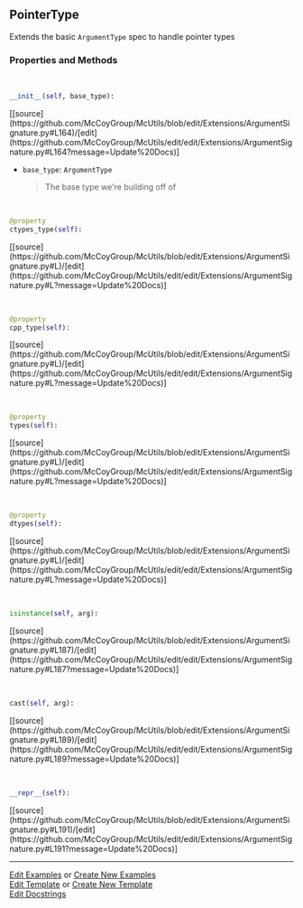 ## <a id="McUtils.Extensions.ArgumentSignature.PointerType">PointerType</a>
Extends the basic `ArgumentType` spec to handle pointer types

### Properties and Methods
<a id="McUtils.Extensions.ArgumentSignature.PointerType.__init__" class="docs-object-method">&nbsp;</a> 
```python
__init__(self, base_type): 
```
<div class="docs-source-link" markdown="1">
[[source](https://github.com/McCoyGroup/McUtils/blob/edit/Extensions/ArgumentSignature.py#L164)/[edit](https://github.com/McCoyGroup/McUtils/edit/edit/Extensions/ArgumentSignature.py#L164?message=Update%20Docs)]
</div>


- `base_type`: `ArgumentType`
    >The base type we're building off of

<a id="McUtils.Extensions.ArgumentSignature.PointerType.ctypes_type" class="docs-object-method">&nbsp;</a> 
```python
@property
ctypes_type(self): 
```
<div class="docs-source-link" markdown="1">
[[source](https://github.com/McCoyGroup/McUtils/blob/edit/Extensions/ArgumentSignature.py#L)/[edit](https://github.com/McCoyGroup/McUtils/edit/edit/Extensions/ArgumentSignature.py#L?message=Update%20Docs)]
</div>

<a id="McUtils.Extensions.ArgumentSignature.PointerType.cpp_type" class="docs-object-method">&nbsp;</a> 
```python
@property
cpp_type(self): 
```
<div class="docs-source-link" markdown="1">
[[source](https://github.com/McCoyGroup/McUtils/blob/edit/Extensions/ArgumentSignature.py#L)/[edit](https://github.com/McCoyGroup/McUtils/edit/edit/Extensions/ArgumentSignature.py#L?message=Update%20Docs)]
</div>

<a id="McUtils.Extensions.ArgumentSignature.PointerType.types" class="docs-object-method">&nbsp;</a> 
```python
@property
types(self): 
```
<div class="docs-source-link" markdown="1">
[[source](https://github.com/McCoyGroup/McUtils/blob/edit/Extensions/ArgumentSignature.py#L)/[edit](https://github.com/McCoyGroup/McUtils/edit/edit/Extensions/ArgumentSignature.py#L?message=Update%20Docs)]
</div>

<a id="McUtils.Extensions.ArgumentSignature.PointerType.dtypes" class="docs-object-method">&nbsp;</a> 
```python
@property
dtypes(self): 
```
<div class="docs-source-link" markdown="1">
[[source](https://github.com/McCoyGroup/McUtils/blob/edit/Extensions/ArgumentSignature.py#L)/[edit](https://github.com/McCoyGroup/McUtils/edit/edit/Extensions/ArgumentSignature.py#L?message=Update%20Docs)]
</div>

<a id="McUtils.Extensions.ArgumentSignature.PointerType.isinstance" class="docs-object-method">&nbsp;</a> 
```python
isinstance(self, arg): 
```
<div class="docs-source-link" markdown="1">
[[source](https://github.com/McCoyGroup/McUtils/blob/edit/Extensions/ArgumentSignature.py#L187)/[edit](https://github.com/McCoyGroup/McUtils/edit/edit/Extensions/ArgumentSignature.py#L187?message=Update%20Docs)]
</div>

<a id="McUtils.Extensions.ArgumentSignature.PointerType.cast" class="docs-object-method">&nbsp;</a> 
```python
cast(self, arg): 
```
<div class="docs-source-link" markdown="1">
[[source](https://github.com/McCoyGroup/McUtils/blob/edit/Extensions/ArgumentSignature.py#L189)/[edit](https://github.com/McCoyGroup/McUtils/edit/edit/Extensions/ArgumentSignature.py#L189?message=Update%20Docs)]
</div>

<a id="McUtils.Extensions.ArgumentSignature.PointerType.__repr__" class="docs-object-method">&nbsp;</a> 
```python
__repr__(self): 
```
<div class="docs-source-link" markdown="1">
[[source](https://github.com/McCoyGroup/McUtils/blob/edit/Extensions/ArgumentSignature.py#L191)/[edit](https://github.com/McCoyGroup/McUtils/edit/edit/Extensions/ArgumentSignature.py#L191?message=Update%20Docs)]
</div>





___

[Edit Examples](https://github.com/McCoyGroup/McUtils/edit/edit/ci/examples/McUtils/Extensions/ArgumentSignature/PointerType.md) or 
[Create New Examples](https://github.com/McCoyGroup/McUtils/new/edit/?filename=ci/examples/McUtils/Extensions/ArgumentSignature/PointerType.md) <br/>
[Edit Template](https://github.com/McCoyGroup/McUtils/edit/edit/ci/docs/McUtils/Extensions/ArgumentSignature/PointerType.md) or 
[Create New Template](https://github.com/McCoyGroup/McUtils/new/edit/?filename=ci/docs/templates/McUtils/Extensions/ArgumentSignature/PointerType.md) <br/>
[Edit Docstrings](https://github.com/McCoyGroup/McUtils/edit/edit/McUtils/Extensions/ArgumentSignature.py?message=Update%20Docs)